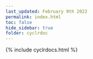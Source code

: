 ```yaml
---
last_updated: February 9th 2022
permalink: index.html
toc: false
hide_sidebar: true
folder: cyclrdoc
---
```


{% include cyclrdocs.html %}					
